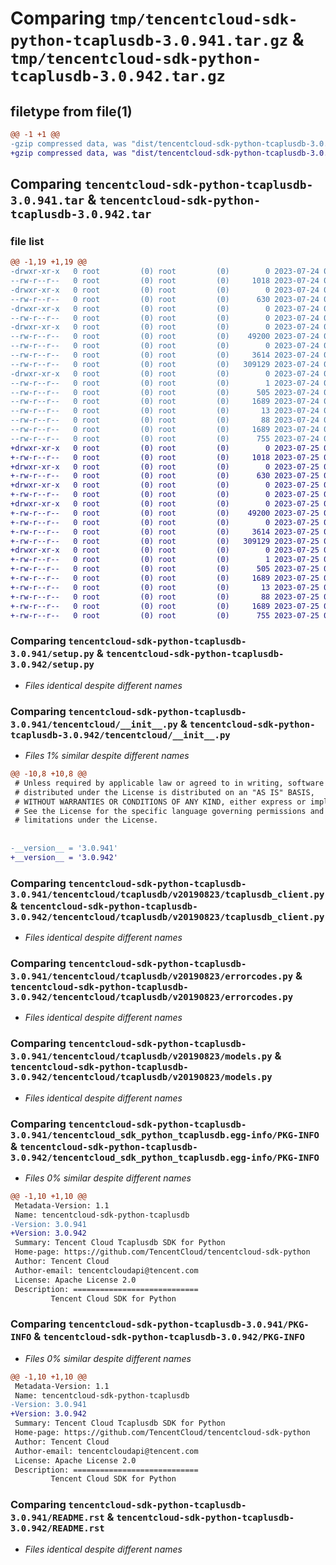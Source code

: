 # Comparing `tmp/tencentcloud-sdk-python-tcaplusdb-3.0.941.tar.gz` & `tmp/tencentcloud-sdk-python-tcaplusdb-3.0.942.tar.gz`

## filetype from file(1)

```diff
@@ -1 +1 @@
-gzip compressed data, was "dist/tencentcloud-sdk-python-tcaplusdb-3.0.941.tar", last modified: Mon Jul 24 00:44:14 2023, max compression
+gzip compressed data, was "dist/tencentcloud-sdk-python-tcaplusdb-3.0.942.tar", last modified: Tue Jul 25 04:25:53 2023, max compression
```

## Comparing `tencentcloud-sdk-python-tcaplusdb-3.0.941.tar` & `tencentcloud-sdk-python-tcaplusdb-3.0.942.tar`

### file list

```diff
@@ -1,19 +1,19 @@
-drwxr-xr-x   0 root         (0) root         (0)        0 2023-07-24 00:44:14.000000 tencentcloud-sdk-python-tcaplusdb-3.0.941/
--rw-r--r--   0 root         (0) root         (0)     1018 2023-07-24 00:44:14.000000 tencentcloud-sdk-python-tcaplusdb-3.0.941/setup.py
-drwxr-xr-x   0 root         (0) root         (0)        0 2023-07-24 00:44:14.000000 tencentcloud-sdk-python-tcaplusdb-3.0.941/tencentcloud/
--rw-r--r--   0 root         (0) root         (0)      630 2023-07-24 00:44:14.000000 tencentcloud-sdk-python-tcaplusdb-3.0.941/tencentcloud/__init__.py
-drwxr-xr-x   0 root         (0) root         (0)        0 2023-07-24 00:44:14.000000 tencentcloud-sdk-python-tcaplusdb-3.0.941/tencentcloud/tcaplusdb/
--rw-r--r--   0 root         (0) root         (0)        0 2023-07-24 00:44:14.000000 tencentcloud-sdk-python-tcaplusdb-3.0.941/tencentcloud/tcaplusdb/__init__.py
-drwxr-xr-x   0 root         (0) root         (0)        0 2023-07-24 00:44:14.000000 tencentcloud-sdk-python-tcaplusdb-3.0.941/tencentcloud/tcaplusdb/v20190823/
--rw-r--r--   0 root         (0) root         (0)    49200 2023-07-24 00:44:14.000000 tencentcloud-sdk-python-tcaplusdb-3.0.941/tencentcloud/tcaplusdb/v20190823/tcaplusdb_client.py
--rw-r--r--   0 root         (0) root         (0)        0 2023-07-24 00:44:14.000000 tencentcloud-sdk-python-tcaplusdb-3.0.941/tencentcloud/tcaplusdb/v20190823/__init__.py
--rw-r--r--   0 root         (0) root         (0)     3614 2023-07-24 00:44:14.000000 tencentcloud-sdk-python-tcaplusdb-3.0.941/tencentcloud/tcaplusdb/v20190823/errorcodes.py
--rw-r--r--   0 root         (0) root         (0)   309129 2023-07-24 00:44:14.000000 tencentcloud-sdk-python-tcaplusdb-3.0.941/tencentcloud/tcaplusdb/v20190823/models.py
-drwxr-xr-x   0 root         (0) root         (0)        0 2023-07-24 00:44:14.000000 tencentcloud-sdk-python-tcaplusdb-3.0.941/tencentcloud_sdk_python_tcaplusdb.egg-info/
--rw-r--r--   0 root         (0) root         (0)        1 2023-07-24 00:44:14.000000 tencentcloud-sdk-python-tcaplusdb-3.0.941/tencentcloud_sdk_python_tcaplusdb.egg-info/dependency_links.txt
--rw-r--r--   0 root         (0) root         (0)      505 2023-07-24 00:44:14.000000 tencentcloud-sdk-python-tcaplusdb-3.0.941/tencentcloud_sdk_python_tcaplusdb.egg-info/SOURCES.txt
--rw-r--r--   0 root         (0) root         (0)     1689 2023-07-24 00:44:14.000000 tencentcloud-sdk-python-tcaplusdb-3.0.941/tencentcloud_sdk_python_tcaplusdb.egg-info/PKG-INFO
--rw-r--r--   0 root         (0) root         (0)       13 2023-07-24 00:44:14.000000 tencentcloud-sdk-python-tcaplusdb-3.0.941/tencentcloud_sdk_python_tcaplusdb.egg-info/top_level.txt
--rw-r--r--   0 root         (0) root         (0)       88 2023-07-24 00:44:14.000000 tencentcloud-sdk-python-tcaplusdb-3.0.941/setup.cfg
--rw-r--r--   0 root         (0) root         (0)     1689 2023-07-24 00:44:14.000000 tencentcloud-sdk-python-tcaplusdb-3.0.941/PKG-INFO
--rw-r--r--   0 root         (0) root         (0)      755 2023-07-24 00:44:14.000000 tencentcloud-sdk-python-tcaplusdb-3.0.941/README.rst
+drwxr-xr-x   0 root         (0) root         (0)        0 2023-07-25 04:25:53.000000 tencentcloud-sdk-python-tcaplusdb-3.0.942/
+-rw-r--r--   0 root         (0) root         (0)     1018 2023-07-25 04:25:53.000000 tencentcloud-sdk-python-tcaplusdb-3.0.942/setup.py
+drwxr-xr-x   0 root         (0) root         (0)        0 2023-07-25 04:25:53.000000 tencentcloud-sdk-python-tcaplusdb-3.0.942/tencentcloud/
+-rw-r--r--   0 root         (0) root         (0)      630 2023-07-25 04:25:53.000000 tencentcloud-sdk-python-tcaplusdb-3.0.942/tencentcloud/__init__.py
+drwxr-xr-x   0 root         (0) root         (0)        0 2023-07-25 04:25:53.000000 tencentcloud-sdk-python-tcaplusdb-3.0.942/tencentcloud/tcaplusdb/
+-rw-r--r--   0 root         (0) root         (0)        0 2023-07-25 04:25:53.000000 tencentcloud-sdk-python-tcaplusdb-3.0.942/tencentcloud/tcaplusdb/__init__.py
+drwxr-xr-x   0 root         (0) root         (0)        0 2023-07-25 04:25:53.000000 tencentcloud-sdk-python-tcaplusdb-3.0.942/tencentcloud/tcaplusdb/v20190823/
+-rw-r--r--   0 root         (0) root         (0)    49200 2023-07-25 04:25:53.000000 tencentcloud-sdk-python-tcaplusdb-3.0.942/tencentcloud/tcaplusdb/v20190823/tcaplusdb_client.py
+-rw-r--r--   0 root         (0) root         (0)        0 2023-07-25 04:25:53.000000 tencentcloud-sdk-python-tcaplusdb-3.0.942/tencentcloud/tcaplusdb/v20190823/__init__.py
+-rw-r--r--   0 root         (0) root         (0)     3614 2023-07-25 04:25:53.000000 tencentcloud-sdk-python-tcaplusdb-3.0.942/tencentcloud/tcaplusdb/v20190823/errorcodes.py
+-rw-r--r--   0 root         (0) root         (0)   309129 2023-07-25 04:25:53.000000 tencentcloud-sdk-python-tcaplusdb-3.0.942/tencentcloud/tcaplusdb/v20190823/models.py
+drwxr-xr-x   0 root         (0) root         (0)        0 2023-07-25 04:25:53.000000 tencentcloud-sdk-python-tcaplusdb-3.0.942/tencentcloud_sdk_python_tcaplusdb.egg-info/
+-rw-r--r--   0 root         (0) root         (0)        1 2023-07-25 04:25:53.000000 tencentcloud-sdk-python-tcaplusdb-3.0.942/tencentcloud_sdk_python_tcaplusdb.egg-info/dependency_links.txt
+-rw-r--r--   0 root         (0) root         (0)      505 2023-07-25 04:25:53.000000 tencentcloud-sdk-python-tcaplusdb-3.0.942/tencentcloud_sdk_python_tcaplusdb.egg-info/SOURCES.txt
+-rw-r--r--   0 root         (0) root         (0)     1689 2023-07-25 04:25:53.000000 tencentcloud-sdk-python-tcaplusdb-3.0.942/tencentcloud_sdk_python_tcaplusdb.egg-info/PKG-INFO
+-rw-r--r--   0 root         (0) root         (0)       13 2023-07-25 04:25:53.000000 tencentcloud-sdk-python-tcaplusdb-3.0.942/tencentcloud_sdk_python_tcaplusdb.egg-info/top_level.txt
+-rw-r--r--   0 root         (0) root         (0)       88 2023-07-25 04:25:53.000000 tencentcloud-sdk-python-tcaplusdb-3.0.942/setup.cfg
+-rw-r--r--   0 root         (0) root         (0)     1689 2023-07-25 04:25:53.000000 tencentcloud-sdk-python-tcaplusdb-3.0.942/PKG-INFO
+-rw-r--r--   0 root         (0) root         (0)      755 2023-07-25 04:25:53.000000 tencentcloud-sdk-python-tcaplusdb-3.0.942/README.rst
```

### Comparing `tencentcloud-sdk-python-tcaplusdb-3.0.941/setup.py` & `tencentcloud-sdk-python-tcaplusdb-3.0.942/setup.py`

 * *Files identical despite different names*

### Comparing `tencentcloud-sdk-python-tcaplusdb-3.0.941/tencentcloud/__init__.py` & `tencentcloud-sdk-python-tcaplusdb-3.0.942/tencentcloud/__init__.py`

 * *Files 1% similar despite different names*

```diff
@@ -10,8 +10,8 @@
 # Unless required by applicable law or agreed to in writing, software
 # distributed under the License is distributed on an "AS IS" BASIS,
 # WITHOUT WARRANTIES OR CONDITIONS OF ANY KIND, either express or implied.
 # See the License for the specific language governing permissions and
 # limitations under the License.
 
 
-__version__ = '3.0.941'
+__version__ = '3.0.942'
```

### Comparing `tencentcloud-sdk-python-tcaplusdb-3.0.941/tencentcloud/tcaplusdb/v20190823/tcaplusdb_client.py` & `tencentcloud-sdk-python-tcaplusdb-3.0.942/tencentcloud/tcaplusdb/v20190823/tcaplusdb_client.py`

 * *Files identical despite different names*

### Comparing `tencentcloud-sdk-python-tcaplusdb-3.0.941/tencentcloud/tcaplusdb/v20190823/errorcodes.py` & `tencentcloud-sdk-python-tcaplusdb-3.0.942/tencentcloud/tcaplusdb/v20190823/errorcodes.py`

 * *Files identical despite different names*

### Comparing `tencentcloud-sdk-python-tcaplusdb-3.0.941/tencentcloud/tcaplusdb/v20190823/models.py` & `tencentcloud-sdk-python-tcaplusdb-3.0.942/tencentcloud/tcaplusdb/v20190823/models.py`

 * *Files identical despite different names*

### Comparing `tencentcloud-sdk-python-tcaplusdb-3.0.941/tencentcloud_sdk_python_tcaplusdb.egg-info/PKG-INFO` & `tencentcloud-sdk-python-tcaplusdb-3.0.942/tencentcloud_sdk_python_tcaplusdb.egg-info/PKG-INFO`

 * *Files 0% similar despite different names*

```diff
@@ -1,10 +1,10 @@
 Metadata-Version: 1.1
 Name: tencentcloud-sdk-python-tcaplusdb
-Version: 3.0.941
+Version: 3.0.942
 Summary: Tencent Cloud Tcaplusdb SDK for Python
 Home-page: https://github.com/TencentCloud/tencentcloud-sdk-python
 Author: Tencent Cloud
 Author-email: tencentcloudapi@tencent.com
 License: Apache License 2.0
 Description: ============================
         Tencent Cloud SDK for Python
```

### Comparing `tencentcloud-sdk-python-tcaplusdb-3.0.941/PKG-INFO` & `tencentcloud-sdk-python-tcaplusdb-3.0.942/PKG-INFO`

 * *Files 0% similar despite different names*

```diff
@@ -1,10 +1,10 @@
 Metadata-Version: 1.1
 Name: tencentcloud-sdk-python-tcaplusdb
-Version: 3.0.941
+Version: 3.0.942
 Summary: Tencent Cloud Tcaplusdb SDK for Python
 Home-page: https://github.com/TencentCloud/tencentcloud-sdk-python
 Author: Tencent Cloud
 Author-email: tencentcloudapi@tencent.com
 License: Apache License 2.0
 Description: ============================
         Tencent Cloud SDK for Python
```

### Comparing `tencentcloud-sdk-python-tcaplusdb-3.0.941/README.rst` & `tencentcloud-sdk-python-tcaplusdb-3.0.942/README.rst`

 * *Files identical despite different names*

